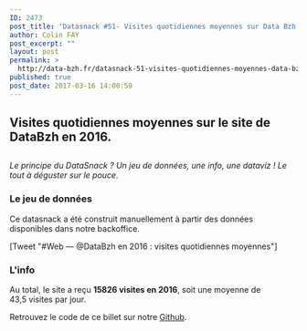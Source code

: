 ```yaml
---
ID: 2473
post_title: 'Datasnack #51- Visites quotidiennes moyennes sur Data Bzh en 2016'
author: Colin FAY
post_excerpt: ""
layout: post
permalink: >
  http://data-bzh.fr/datasnack-51-visites-quotidiennes-moyennes-data-bzh-2016/
published: true
post_date: 2017-03-16 14:00:59
---
```

<h2>Visites quotidiennes moyennes sur le site de DataBzh en 2016.</h2>
<h2><!--more--></h2>
<em>Le principe du DataSnack ? Un jeu de données, une info, une dataviz ! Le tout à déguster sur le pouce.
</em>
<h3>Le jeu de données</h3>
Ce datasnack a été construit manuellement à partir des données disponibles dans notre backoffice.

[Tweet "#Web — @DataBzh en 2016 : visites quotidiennes moyennes"]
<h3>L'info</h3>
Au total, le site a reçu <strong>15826 visites en 2016</strong>, soit une moyenne de 43,5 visites par jour.

Retrouvez le code de ce billet sur notre <a href="https://github.com/DataBzh/datasnack" target="_blank">Github</a>.
<div class="sharedaddy sd-sharing-enabled"></div>